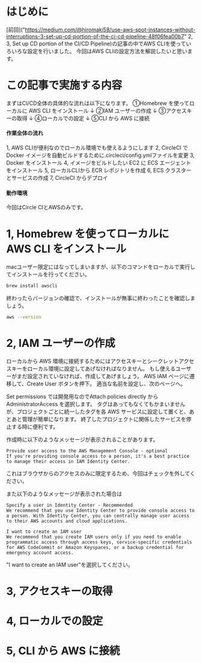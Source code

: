 # はじめに
[前回]("https://medium.com/@hiromaki58/use-aws-spot-instances-without-interruptions-3-set-up-cd-portion-of-the-ci-cd-pipeline-48f06fea00b7" 2, 3, Set up CD portion of the CI/CD Pipeline)の記事の中でAWS CLIを使っていろいろな設定を行いました。
今回はAWS CLIの設定方法を解説したいと思います。
# この記事で実施する内容
まずはCI/CD全体の具体的な流れは以下になります。
①Homebrew を使ってローカルに AWS CLI をインストール
   ↓
②IAM ユーザーの作成
   ↓
③アクセスキーの取得
   ↓
④ローカルでの設定
   ↓
⑤CLI から AWS に接続
#### 作業全体の流れ
1, AWS CLIが便利なのでローカル環境でも使えるようにします
2, CircleCI で Docker イメージを自動ビルドするために.circleci/config.ymlファイルを変更
3, Docker をインストール
4, イメージをビルドしたい EC2 に ECS エージェントをインストール
5, ローカルCLIから ECR レポジトリを作成
6, ECS クラスターとサービスの作成
7, CircleCI からデプロイ
#### 動作環境
今回はCircle CIとAWSのみです。
# 1, Homebrew を使ってローカルに AWS CLI をインストール
macユーザー限定にはなってしまいますが、以下のコマンドをローカルで実行してインストールを行ってください。
```bash
brew install awscli
```
終わったらバージョンの確認で、インストールが無事に終わったことを確認しましょう。
```bash
aws --version
```
# 2, IAM ユーザーの作成
ローカルから AWS 環境に接続するためにはアクセスキーとシークレットアクセスキーをローカル環境に設定してあげなければなりません。
もし使えるユーザーがまだ設定されていなければ、作成してあげましょう。
AWS IAM ページに遷移して、Create User ボタンを押下。
適当な名前を設定し、次のページへ。

Set permissions では開発用なのでAttach policies directly から AdministratorAccess を選択します。
タグはあってもなくてもかまいませんが、プロジェクトごとに統一したタグを各 AWS サービスに設定して置くと、あとあと管理が簡単になります。
終了したプロジェクトに関係したサービスを停止する時に便利です。

作成時に以下のようなメッセージが表示されることがあります。
```
Provide user access to the AWS Management Console - optional
If you're providing console access to a person, it's a best practice to manage their access in IAM Identity Center.
```
これはブラウザからのアクセスのみに限定するため、今回はチェックを外してください。

また以下のようなメッセージが表示された場合は
```
Specify a user in Identity Center - Recommended
We recommend that you use Identity Center to provide console access to a person. With Identity Center, you can centrally manage user access to their AWS accounts and cloud applications.

I want to create an IAM user
We recommend that you create IAM users only if you need to enable programmatic access through access keys, service-specific credentials for AWS CodeCommit or Amazon Keyspaces, or a backup credential for emergency account access.
```
"I want to create an IAM user"を選択してください。
# 3, アクセスキーの取得

# 4, ローカルでの設定

# 5, CLI から AWS に接続
